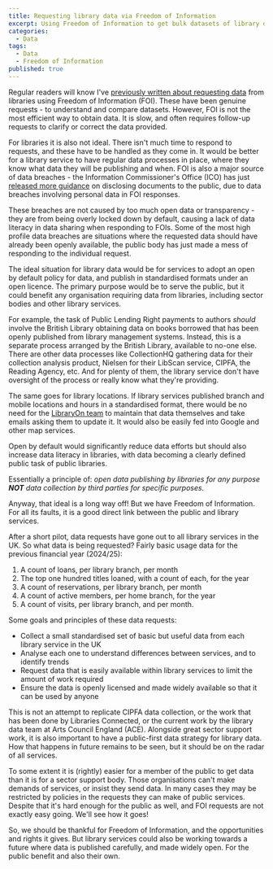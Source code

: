 ```yaml
---
title: Requesting library data via Freedom of Information
excerpt: Using Freedom of Information to get bulk datasets of library data
categories:
  - Data
tags:
  - Data
  - Freedom of Information
published: true
---
```


Regular readers will know I've [previously written about requesting data](https://blog.librarydata.uk/freedom-of-information/) from libraries using Freedom of Information (FOI). These have been genuine requests - to understand and compare datasets. However, FOI is not the most efficient way to obtain data. It is slow, and often requires follow-up requests to clarify or correct the data provided.

For libraries it is also not ideal. There isn't much time to respond to requests, and these have to be handled as they come in. It would be better for a library service to have regular data processes in place, where they know what data they will be publishing and when. FOI is also a major source of data breaches - the Information Commissioner's Office (ICO) has just [released more guidance](https://ico.org.uk/about-the-ico/media-centre/news-and-blogs/2025/07/new-guidance-on-disclosing-documents-to-the-public/) on disclosing documents to the public, due to data breaches involving personal data in FOI responses.

These breaches are not caused by too much open data or transparency - they are from being overly locked down by default, causing a lack of data literacy in data sharing when responding to FOIs. Some of the most high profile data breaches are situations where the requested data should have already been openly available, the public body has just made a mess of responding to the individual request.

The ideal situation for library data would be for services to adopt an open by default policy for data, and publish in standardised formats under an open licence. The primary purpose would be to serve the public, but it could benefit any organisation requiring data from libraries, including sector bodies and other library services.

For example, the task of Public Lending Right payments to authors _should_ involve the British Library obtaining data on books borrowed that has been openly published from library management systems. Instead, this is a separate process arranged by the British Library, available to no-one else. There are other data processes like CollectionHQ gathering data for their collection analysis product, Nielsen for their LibScan service, CIPFA, the Reading Agency, etc. And for plenty of them, the library service don't have oversight of the process or really know what they're providing.

The same goes for library locations. If library services published branch and mobile locations and hours in a standardised format, there would be no need for the [LibraryOn team](https://libraryon.org/libraries) to maintain that data themselves and take emails asking them to update it. It would also be easily fed into Google and other map services.

Open by default would significantly reduce data efforts but should also increase data literacy in libraries, with data becoming a clearly defined public task of public libraries.

Essentially a principle of: _open data publishing by libraries for any purpose **NOT** data collection by third parties for specific purposes._

Anyway, that ideal is a long way off! But we have Freedom of Information. For all its faults, it is a good direct link between the public and library services.

After a short pilot, data requests have gone out to all library services in the UK. So what data is being requested? Fairly basic usage data for the previous financial year (2024/25):

1. A count of loans, per library branch, per month
2. The top one hundred titles loaned, with a count of each, for the year
3. A count of reservations, per library branch, per month
4. A count of active members, per home branch, for the year
5. A count of visits, per library branch, and per month.

Some goals and principles of these data requests:

- Collect a small standardised set of basic but useful data from each library service in the UK
- Analyse each one to understand differences between services, and to identify trends
- Request data that is easily available within library services to limit the amount of work required
- Ensure the data is openly licensed and made widely available so that it can be used by anyone

This is not an attempt to replicate CIPFA data collection, or the work that has been done by Libraries Connected, or the current work by the library data team at Arts Council England (ACE). Alongside great sector support work, it is also important to have a public-first data strategy for library data. How that happens in future remains to be seen, but it should be on the radar of all services.

To some extent it is (rightly) easier for a member of the public to get data than it is for a sector support body. Those organisations can't make demands of services, or insist they send data. In many cases they may be restricted by policies in the requests they can make of public services. Despite that it's hard enough for the public as well, and FOI requests are not exactly easy going. We'll see how it goes!

So, we should be thankful for Freedom of Information, and the opportunities and rights it gives. But library services could also be working towards a future where data is published carefully, and made widely open. For the public benefit and also their own.
